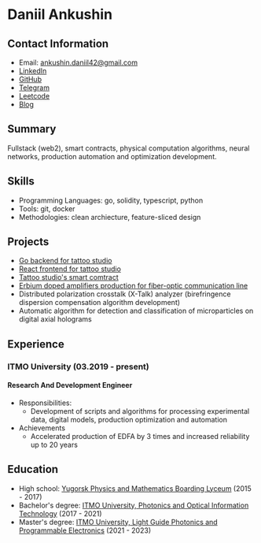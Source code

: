# Daniil Ankushin

## Contact Information
- Email: ankushin.daniil42@gmail.com
- [LinkedIn](https://www.linkedin.com/in/daniil-ankushin/)
- [GitHub](https://github.com/AnkushinDaniil)
- [Telegram](https://t.me/ankushin_d)
- [Leetcode](https://leetcode.com/ankushin/)
- [Blog](https://ankushindaniil.github.io/)

## Summary
Fullstack (web2), smart contracts, physical computation algorithms, neural networks, production automation and optimization development.

## Skills
- Programming Languages: go, solidity, typescript, python
- Tools: git, docker
- Methodologies: clean archiecture, feature-sliced design

## Projects
- [Go backend for tattoo studio](https://github.com/AnkushinDaniil/webStudio/tree/main)
- [React frontend for tattoo studio](https://github.com/AnkushinDaniil/webStudioFrontend)
- [Tattoo studio's smart comtract](https://github.com/AnkushinDaniil/studio)
- [Erbium doped amplifiers production for fiber-optic communication line](https://xn--e1ahdckegffejda6k5a1a.xn--p1ai/en/)
- Distributed polarization crosstalk (X-Talk) analyzer (birefringence dispersion compensation algorithm development)
- Automatic algorithm for detection and classification of microparticles on digital axial holograms

## Experience
### ITMO University (03.2019 - present)
#### Research And Development Engineer
- Responsibilities:
  - Development of scripts and algorithms for processing experimental data, digital models, production optimization and automation
- Achievements
  - Accelerated production of EDFA by 3 times and increased reliability up to 20 years

## Education
- High school: [Yugorsk Physics and Mathematics Boarding Lyceum](https://yufmli.gosuslugi.ru/) (2015 - 2017)
- Bachelor's degree: [ITMO University, Photonics and Optical Information Technology](https://en.itmo.ru/en/faculty/124/nauchno-obrazovatelnyy_centr_fotoniki_i_optoinformatiki.htm) (2017 - 2021)
- Master's degree: [ITMO University, Light Guide Photonics and Programmable Electronics](https://en.itmo.ru/en/department/457/nauchno-issledovatelskiy_centr_svetovodnoy_fotoniki.htm) (2021 - 2023)
